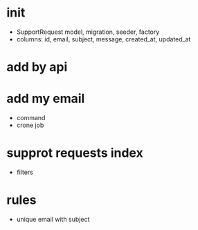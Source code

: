 
# init
- SupportRequest model, migration, seeder, factory
- columns: id, email, subject, message, created_at, updated_at


# add by api

# add my email

  - command
  - crone job


# supprot requests index
- filters

# rules
- unique email with subject
